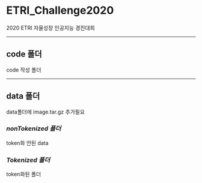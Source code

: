# ETRI_Challenge2020

2020 ETRI 자율성장 인공지능 경진대회

---

## code 폴더

code 작성 폴더

---

## data 폴더

data폴더에 image.tar.gz 추가필요

### _nonTokenized 폴더_

token화 안된 data

### _Tokenized 폴더_

token화된 폴더
